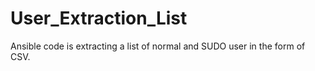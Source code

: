 # User_Extraction_List
Ansible code is extracting a list of normal and SUDO user in the form of CSV.
